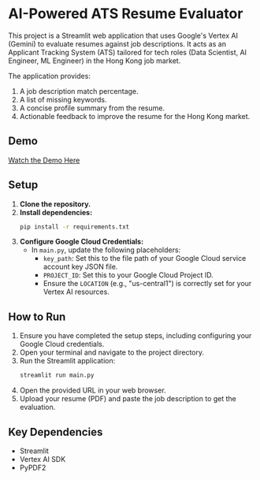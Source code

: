 # AI-Powered ATS Resume Evaluator

This project is a Streamlit web application that uses Google's Vertex AI (Gemini) to evaluate resumes against job descriptions. It acts as an Applicant Tracking System (ATS) tailored for tech roles (Data Scientist, AI Engineer, ML Engineer) in the Hong Kong job market.

The application provides:
1.  A job description match percentage.
2.  A list of missing keywords.
3.  A concise profile summary from the resume.
4.  Actionable feedback to improve the resume for the Hong Kong market.

## Demo

[Watch the Demo Here](https://drive.google.com/file/d/1iv9HbMcZbffSOZ1Fd3MvagZd9uO6SMNv/view?usp=sharing)

## Setup

1.  **Clone the repository.**
2.  **Install dependencies:**
    ```bash
    pip install -r requirements.txt
    ```
3.  **Configure Google Cloud Credentials:**
    * In `main.py`, update the following placeholders:
        * `key_path`: Set this to the file path of your Google Cloud service account key JSON file.
        * `PROJECT_ID`: Set this to your Google Cloud Project ID.
        * Ensure the `LOCATION` (e.g., "us-central1") is correctly set for your Vertex AI resources.

## How to Run

1.  Ensure you have completed the setup steps, including configuring your Google Cloud credentials.
2.  Open your terminal and navigate to the project directory.
3.  Run the Streamlit application:
    ```bash
    streamlit run main.py
    ```
4.  Open the provided URL in your web browser.
5.  Upload your resume (PDF) and paste the job description to get the evaluation.

## Key Dependencies

* Streamlit
* Vertex AI SDK
* PyPDF2
